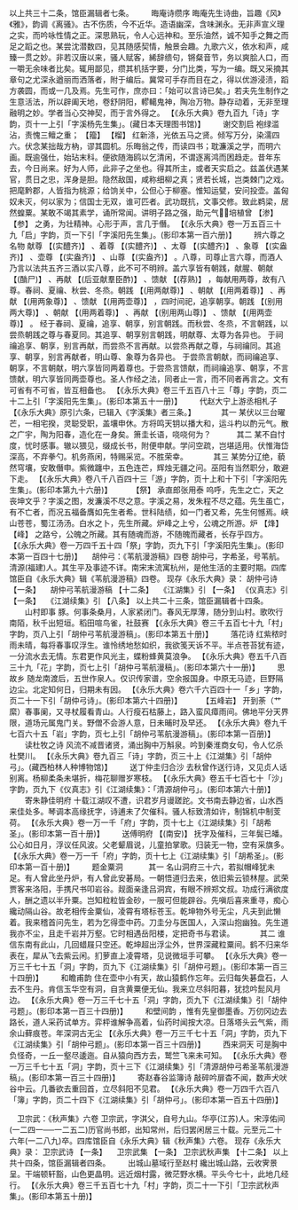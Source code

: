 <!-- { "loadSidebar": true } -->
以上共三十二条，馆臣漏辑者七条。
　　晦庵诗缵序
晦庵先生诗曲，旨趣《风》《雅》，韵调《离骚》。古不伤质，今不近华。造语幽深，含味渊永。无非声宣义理之实，而吟咏性情之正。深思熟玩，令人心远神和。至乐油然，诚不知手之舞之而足之蹈之也。某尝沈潜数四，见其随感契情，触景会趣。九歌六义，依水和声，咸臻一贯之妙。非若汉唐以来，骚人赋客，絺辞缋句，锵粲音节，务以爽脍人口，而一嚼无余味者比矣。辄用鄙见，缵其机括字要，分门比类，写为一编。既又采摘其章句之尤深永遒丽而洒落者，附于编后。冀常可手存而目在之，得以优游浸渍，蹈方袭圆，而或一几及焉。先生可作，庶亦曰：「始可以言诗已矣。」若夫先生制作之生意活法，所以辟阖天地，卷舒阴阳，轇轕鬼神，陶冶万物。静存动着，无非至理融明之妙。学者当心交神契，而于言外得之。
 【《永乐大典》卷九百九「诗」字韵，页十一上引「字溪杨先生集」。(藏日本天理图书馆)】 
　　谢交割启
袍绿滥沾，责愧三鳣之重； 【籀】  【榴】 红新涤，光依五马之贤。倾写万分，染濡四六。伏念某拙哉方枘，谬其圆机。乐晦翁之传，而读四书；耽濂溪之学，而明六画。既逾强仕，始玷末科。便欲随海鸥以乞清闲，不谓逐离鸿而困趋走。昔年东去，今日尚来。好为人师，此非子之坐也。得其所主，或者天实启之。兹盖伏遇某官，贯日之忠，浑身是胆。隐然敌国，咸称细柳之真；贤若长城，岂类棘门之戏。把麾黔郡，人皆指为桃源；给饷关中，公但心于柳塞。惟知运甓，安问投壶。盖匈奴未灭，何以家为；信国士无双，谁可匹者。武功既抗，文事交修。致此鹈梁，居然蝗粟。某敢不竭其素学，诵所常闻。讲明子路之强，助元气；培植曾 【渗】  【参】 之勇，为壮精神。心形于声，言几于僭。
 【《永乐大典》卷一万五百三十九「启」字韵，页一下引「字溪阳先生集」。(影印本第一百六册)】 
　　辨六尊之名物
献尊 【(实醴齐)】 、着尊 【(实醴齐)】 、太尊 【(实醴齐)】 、象尊 【(实盎齐)】 、壶尊 【(实盎齐)】 、山尊 【(实盎齐)】 。八尊，司尊止言六尊，而酒人乃言以法共五齐三酒以实八尊，此不可不明辨。盖六享皆有朝践，献腥、朝献 【(酳尸)】 、再献 【(后亚献羣臣酢)】 、馈献 【(荐熟)】 ，每献用两尊，故有八尊。春祠、夏禴、秋尝、冬烝。朝践 【(用两献尊)】 、朝献 【(用两着尊)】 、再献 【(用两象尊)】 、馈献 【(用两壶尊)】 ，四时间祀，追享朝享。朝践 【(别用两大尊)】 、朝献 【(用两着尊)】 、再献 【(别用两山尊)】 、馈献 【(用两壶尊)】 。
经于春祠、夏禴，追享、朝享，别言朝践。而秋尝、冬烝，不言朝践，以尝烝朝践之尊与春夏同。其追享、朝享别言朝践，明献尊、太尊为各异也。
于祠禴追享、朝享，别言再献，而尝烝不言再献。以尝烝再献之尊，与祠禴同。其追享、朝享，别言再献者，明山尊、象尊为各异也。
于尝烝言朝献，而祠禴追享、朝享，不言朝献，明六享皆同两着尊也。于尝烝言馈献，而祠禴追享、朝享，不言馈献，明六享皆同两壶尊也。圣人作经之法，同者止一言，而不同者再言之。文有可省有不可省，皆互相备也。
 【《永乐大典》卷三千五百八十三「尊」字韵，页二十二上引「字溪阳先生集」。(影印本第五十一册)】 
　　代赵大宁上游丞相札子 【《永乐大典》原引六条，已辑入《字溪集》者三条。】 
　　　其一
某伏以三台曜芒，一相宅揆，灵聪受职，盖壤申休。方将鸣天钥以播大和，运斗杓以酌元气。散之广宇，陶为阳春，造化在一身矣。箫圭长语，哓哓何为？
　　　其二
某不自忖度，忧时感事。辙以猥见，缀成长书，附便申献。学问空疏，岂堪适用。伏惟海岱深高，不弃拳勺。机务燕闲，特赐采览。不胜荣幸。
　　　其三
某势分辽绝，藐然穹壤，安敢僭申。紫微躔中，五色连芒，辉烛无疆之问。巫阳有当然职分，敢避下走。
 【《永乐大典》卷八千八百四十三「游」字韵，页十上和十下引「字溪阳先生集」。(影印本第九十六册)】 
　　 【祭】 承直郎张用泰
呜呼，先生之亡，天之丧坤文乎？字溪之图，发濂溪不尽之意。字溪之易，发朱程不尽之蕴。先生虽亡，有不亡者，而况五福备膺如先生者希。世科陆绩，如一门者又希，先生何憾焉。峡山苍苍，蜀江汤汤。白水之卜，先生所藏。炉峰之上兮，公魂之所游。炉 【烽】  【峰】 之路兮，公魄之所藏。其有随魂而游，不随魄而藏者，长存乎四方。
 【《永乐大典》卷一万四千五十四「祭」字韵，页九下引「字溪阳先生集」。(影印本第一百四十七册)】 
　胡仲弓：《苇航漫游稿》四卷
胡仲弓，字希圣，号苇航。清源(福建)人。其生平及事迹不详。南宋末流寓杭州，是他生活的主要时期。四库馆臣自《永乐大典》辑《苇航漫游稿》四卷。
现存《永乐大典》录：
胡仲弓诗 【一条】 　胡仲弓苇航漫游稿 【十二条】 　《江湖集》引 【一条】 
《仪真志》引 【一条】 　《江湖续集》引 【八条】 
以上共二十三条，馆臣漏辑者十四条。
　　山村即事
豚。何事条桑月，人家紧闭门。春风无厚薄，随分到山村。歌吹行南陌，秋千出短垣。稻田喧鸟雀，社鼓赛
 【《永乐大典》卷三千五百七十九「村」字韵，页八上引「胡仲弓苇航漫游稿」。(影印本第五十册)】 
　　落花诗
红紫秾时雨未晴，每将春事叹浮生。谁怜绣地愁如织，我欲笺天诉不平。半点苍苔犹有迹，一分流水去无情。东君更作风光主，蝶粉蜂黄莫浪争。
 【《永乐大典》卷五千八百三十九「花」字韵，页七上引「胡仲弓苇航漫稿」。(影印本第六十一册)】 
　　思故乡
随龙南渡后，五世作泉人。仅识传家谱，空余报国身。中原无马迹，巨野隔边尘。北定知何日，归期未有因。
 【《永乐大典》卷六千六百四十一「乡」字韵，页二十一下引「胡仲弓诗」。(影印本第六十四册)】 
　　 【五峰岩】 
开到荼（艹縻）春事阑，又寻杖履看青山。人行瘦石枯藤上，路入蛮风瘴雨间。佛地平分天界限，道场元属鬼门关。野僧不会游人意，日未晡时及早还。
 【《永乐大典》卷九千七百六十五「岩」字韵，页七上引「胡仲弓苇航漫游稿」。(影印本第一百册)】 
　　读杜牧之诗
风流不减晋诸贤，涌出胸中万斛泉。吟到秦淮商女句，令人忆杀杜樊川。
 【《永乐大典》卷九百三「诗」字韵，页三十上《江湖集》引「胡仲弓」。(藏西柏林人种博物馆)】 
　　送丁仲圭归合沙
去秋曾作送行诗，又见贞人话别离。杨柳柔条未堪折，梅花聊赠岁寒枝。
 【《永乐大典》卷五千七百七十「沙」字韵，页九下《仪真志》引《江湖续集》：「清源胡仲弓」。(影印本第六十册)】 
　　寄朱静佳明府
十载江湖叹不遭，识君岁月谩蹉跎。文书南去静边省，山水西来佳处多。琴调本高缘抚字，诗逋未了欠催科。骚人标致清如许，制锦机中制芰荷。
 【《永乐大典》卷一万一千「府」字韵，页十七上《江湖续集》引「胡希圣」。(影印本第一百十册)】 
　　送傅明府 【(南安)】 
抚字及催科，三年鬓已皤。公心如日月，浮议任风波。父老颦眉说，儿童拍掌歌。归装无一物，空有采旗多。
 【《永乐大典》卷一万一千「府」字韵，页十七上《江湖续集》引「胡希圣」。(影印本第一百十册)】 
　　题金粟洞
　　　其一
名山洞府三十六，若拟帽峰犹未足。有人曾此坐丹炉，有人曾此安碁局。一朝悟道归去来，依旧紫云锁林屋。武荣贾客来洛阳，手携尺书叩岩谷。觌面亲逢吕洞宾，有眼不辨郑文叔。功成行满欲度人，酬之遗以半升粟。岂知粒粒皆金砂，一服可但能辟谷。先嗔后喜来重寻，痴心纔动隔山谷。故老相传金粟仙，凌霄有塔标苍玉。乾坤物外号无尘，凡夫到此懒着。我来稽首问先生，若为乞得壶中药。刀圭分与医国人，入深山抱幽独。先生道我亦不尘，且走千岩并万壑。它时相遇岳阳楼，定把奇书与君读。
　　　其二
谁信东南有此山，几回蜡屐只空还。乾坤超出浮尘外，世界深藏粒粟间。鹤不归来华表在，犀从飞去紫云闲。扪萝直上凌霄塔，见说微垣手可攀。
 【《永乐大典》卷一万三千七十五「洞」字韵，页九下《江湖续集》引「胡仲弓题」。(影印本第一百三十四册)】 
　　和瞻甫韵
住在壶中小有天，故山猿鹤作忘年。云归每失碁盘石，人去不生丹。肯信玉华空有洞，自贪黄粟便无仙。我来立尽斜阳暮，犹捻吟髭风月边。
 【《永乐大典》卷一万三千七十五「洞」字韵，页九下《江湖续集》引「胡仲弓题」。(影印本第一百三十四册)】 
　　和壁间韵
，惟有先皇御墨香。万仞冈边去路长，道人采药试单方。弈枰谁解争高着，仙药时闻按大凉。日落塔头云气紫，雨余山藓痕苍。年深洞古无尘
 【《永乐大典》卷一万三千七十五「洞」字韵，页九下《江湖续集》引「胡仲弓题」。(影印本第一百三十四册)】 
　　西来洞天
可是胸中负怪奇，一丘一壑尽逶迤。自从猿向西方去，鹫竺飞来未可知。
 【《永乐大典》卷一万三千七十五「洞」字韵，页十三下《江湖续集》引「清源胡仲弓希圣苇航漫游稿」。(影印本第一百三十四册)】 
　　寄赵春谷监簿诗
敲碎吟扉杳不闻，数声犬吠谷中云。几番欲去重回首，立尽斜阳不见君。
 【《永乐大典》卷一万四千六百八「簿」字韵，页二十四下《江湖续集》引「胡仲弓」。(影印本第一百五十四册)】 

　卫宗武：《秋声集》六卷
卫宗武，字淇父，自号九山。华亭(江苏)人。宋淳佑间(一二四一──一二五二)历官尚书郎，出知常州，后归罢闲居三十载。元至元二十六年(一二八九)卒。四库馆臣自《永乐大典》辑《秋声集》六卷。
现存《永乐大典》录：
卫宗武诗 【一条】 　卫宗武集 【一条】 
卫宗武秋声集 【十二条】 
以上共十四条，馆臣漏辑者四条。
　　出城山墓域行至赵村
纔出城山路，云收霁景呈。干端顿轩豁，山色更晶明。远近烟村露，微茫野水横。平头今七十，此地几经行。
 【《永乐大典》卷三千五百七十九「村」字韵，页二十一下引「卫宗武秋声集」。(影印本第五十册)】 
